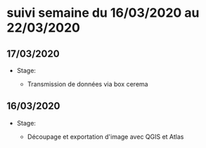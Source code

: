 # suivi semaine du 16/03/2020 au 22/03/2020

## 17/03/2020

* Stage:

  * Transmission de données via box cerema

## 16/03/2020

* Stage:

  * Découpage et exportation d'image avec QGIS et Atlas